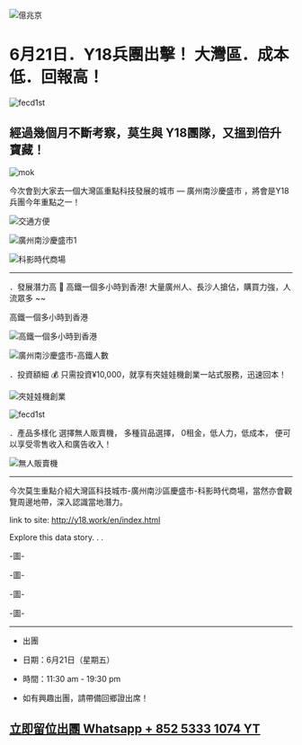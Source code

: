 
![億兆京](./footer-logo.png "億兆京")


# 6月21日．Y18兵團出擊！ 大灣區．成本低．回報高！


![fecd1st](./WhatsApp%20Image%202019-06-14%20at%2019.11.10.jpeg "fecd1st")


## 經過幾個月不斷考察，莫生與 Y18團隊，又搵到倍升寶藏！

![mok](./WhatsApp%20Image%202019-06-16%20at%2021.58.32.jpeg "mok")


今次會到大家去一個大灣區重點科技發展的城市 — 廣州南沙慶盛市 ，將會是Y18兵團今年重點之一！




![交通方便](./交通方便.jpg "交通方便")

![廣州南沙慶盛市1](./廣州南沙慶盛市1.jpg "廣州南沙慶盛市1")

![科影時代商場](./科影時代商場.jpg "科影時代商場")


---


．發展潛力高 🚄
高鐵一個多小時到香港! 大量廣州人、長沙人搶佔，購買力強，人流眾多 ~~



高鐵一個多小時到香港

![高鐵一個多小時到香港](./高鐵一個多小時到香港.jpg "高鐵一個多小時到香港")



![廣州南沙慶盛市-高鐵人數](./廣州南沙慶盛市-高鐵人數.jpg "廣州南沙慶盛市-高鐵人數")


．投資額細 💰
只需投資¥10,000，就享有夾娃娃機創業一站式服務，迅速回本！


![夾娃娃機創業](./夾娃娃機創業.jpg "夾娃娃機創業")



![fecd1st](./WhatsApp%20Image%202019-06-14%20at%2019.11.10.jpeg "fecd1st")


．產品多樣化
選擇無人販賣機， 多種貨品選擇， 0租金，低人力，低成本， 便可以享受零售收入和廣告收入！


![無人販賣機](./無人販賣機.jpg "無人販賣機")

---


今次莫生重點介紹大灣區科技城市-廣州南沙區慶盛市-科影時代商場，當然亦會觀覽周邊地帶，深入認識當地潛力。



link to site: http://y18.work/en/index.html

Explore this data story. . .

-圖-


-圖-


-圖-


-圖-


---

 - 出團 

 - 日期：6月21日（星期五）

 - 時間：11:30 am - 19:30 pm

 - 如有興趣出團，請帶備回鄉證出席！ 

## [立即留位出團 Whatsapp + 852 5333 1074 YT](https://api.whatsapp.com/send?phone=85253331074&text=我要去大灣區創業 )







